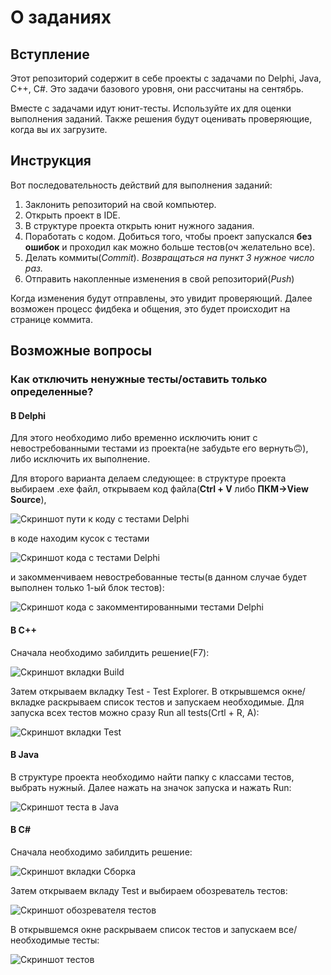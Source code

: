 # О заданиях
## Вступление
Этот репозиторий содержит в себе проекты с задачами по Delphi, Java, C++, C#. Это задачи базового уровня, они рассчитаны на сентябрь.

Вместе с задачами идут юнит-тесты. Используйте их для оценки выполнения заданий. Также решения будут оценивать проверяющие, когда вы их загрузите.
## Инструкция
Вот последовательность действий для выполнения заданий:

1. Заклонить репозиторий на свой компьютер.
1. Открыть проект в IDE.
1. В структуре проекта открыть юнит нужного задания.
1. Поработать с кодом. Добиться того, чтобы проект запускался **без ошибок** и проходил как можно больше тестов(оч желательно все).
1. Делать коммиты(*Commit*). *Возвращаться на пункт 3 нужное число раз.*
1. Отправить накопленные изменения в свой репозиторий(*Push*)

Когда  изменения будут отправлены, это увидит проверяющий. Далее возможен процесс фидбека и общения, это будет происходит на странице коммита.
## Возможные вопросы
### Как отключить ненужные тесты/оставить только определенные?
#### В Delphi
Для этого необходимо либо временно исключить юнит с невостребованными тестами из проекта(не забудьте его вернуть:upside_down_face:), либо исключить их выполнение.

Для второго варианта делаем следующее: в структуре проекта выбираем .exe файл, открываем код файла(**Ctrl + V** либо **ПКМ->View Source**), 

![Скриншот пути к коду с тестами Delphi](/assets/images/Screenshot_1_Delphi.png)

в коде находим кусок с тестами

![Скриншот кода с тестами Delphi](/assets/images/Screenshot_2_Delphi.png)
  
и закомменчиваем невостребованные тесты(в данном случае будет выполнен только 1-ый блок тестов):

![Скриншот кода с закомментированными тестами Delphi](/assets/images/Screenshot_3_Delphi.png)

#### В С++
Сначала необходимо забилдить решение(F7):

![Скриншот вкладки Build](/assets/images/Screenshot_1_Cpp.png)

Затем открываем вкладку Test - Test Explorer. В открывшемся окне/вкладке раскрываем список тестов и запускаем необходимые. Для запуска всех тестов можно сразу Run all tests(Crtl + R, A):

![Скриншот вкладки Test](/assets/images/Screenshot_2_Cpp.png)

#### В Java

В структуре проекта необходимо найти папку с классами тестов, выбрать нужный. Далее нажать на значок запуска и нажать Run:

![Скриншот теста в Java](/assets/images/Screenshot_1_Java.png)

#### В C#

Сначала необходимо забилдить решение:

![Скриншот вкладки Сборка](/assets/images/Screenshot_1_Csharp.png)

Затем открываем вкладу Test и выбираем обозреватель тестов:

![Скриншот обозревателя тестов](/assets/images/Screenshot_2_Csharp.png)

В открывшемся окне раскрываем список тестов и запускаем все/необходимые тесты:

![Скриншот тестов](/assets/images/Screenshot_3_Csharp.png)


